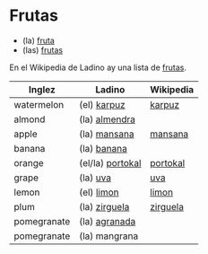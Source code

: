 # Frutas


* (la) [fruta](/words/ladino/fruta)
* (las) [frutas](/words/ladino/frutas)

En el Wikipedia de Ladino ay una lista de [frutas](https://lad.wikipedia.org/wiki/Kateggor%C3%ADa:Frutas).

Inglez      | Ladino                                     |  Wikipedia
------      | ---------------------------------------    | ----------
watermelon  | (el) [karpuz](/words/ladino/karpuz)        | [karpuz](https://lad.wikipedia.org/wiki/Karpuz)
almond      | (la) [almendra](/words/ladino/almendra)    |
apple       | (la) [mansana](/words/ladino/mansana)      | [mansana](https://lad.wikipedia.org/wiki/Mansana)
banana      | (la) [banana](/words/ladino/banana)        |
orange      | (el/la) [portokal](/words/ladino/portokal) | [portokal](https://lad.wikipedia.org/wiki/Portokal)
grape       | (la) [uva](/words/ladino/uva)              | [uva](https://lad.wikipedia.org/wiki/Uva)
lemon       | (el) [limon](/words/ladino/limon)          | [limon](https://lad.wikipedia.org/wiki/Limon)
plum        | (la) [zirguela](/words/ladino/zirguela)    | [zirguela](https://lad.wikipedia.org/wiki/Zirguela)
pomegranate | (la) [agranada](/words/ladino/agranada)    |
pomegranate | (la) mangrana                              |

